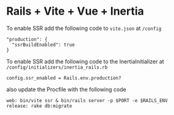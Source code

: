# Rails + Vite + Vue + Inertia

To enable SSR add the following code to `vite.json` at `/config`
````
"production": {
  "ssrBuildEnabled": true
}
````
To enable SSR add the following code to the InertiaInitializer at `/config/initializers/inertia_rails.rb`

`config.ssr_enabled = Rails.env.production?`

also update the Procfile with the following code

````
web: bin/vite ssr & bin/rails server -p $PORT -e $RAILS_ENV
release: rake db:migrate
````